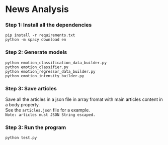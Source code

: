 # News Analysis

### Step 1: Install all the dependencies

`pip install -r requirements.txt`<br>
`python -m spacy download en`

### Step 2: Generate models

`python emotion_classification_data_builder.py`<br>
`python emotion_classifier.py`<br>
`python emotion_regressor_data_builder.py`<br>
`python emotion_intensity_builder.py`

### Step 3: Save articles

Save all the articles in a json file in array fromat with main articles content in a body property.<br>
See the `articles.json` file for a example.<br>
`Note: articles must JSON String escaped.`

### Step 3: Run the program

`python test.py`
